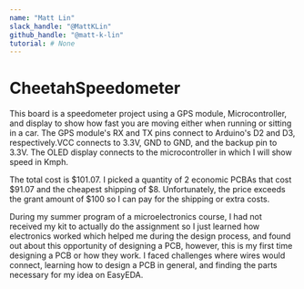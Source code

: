 ```yaml
---
name: "Matt Lin"
slack_handle: "@MattKLin"
github_handle: "@matt-k-lin"
tutorial: # None
---
```


# CheetahSpeedometer

<!-- Describe your board in 2-3 sentences. What are you making? What will it do? -->
This board is a speedometer project using a GPS module, Microcontroller, and display to show how fast you are moving either when running or sitting in a car. 
The GPS module's RX and TX pins connect to Arduino's D2 and D3, respectively.VCC connects to 3.3V, GND to GND, and the backup pin to 3.3V. 
The OLED display connects to the microcontroller in which I will show speed in Kmph.

<!-- How much is it going to cost? -->
The total cost is $101.07. I picked a quantity of 2 economic PCBAs that cost $91.07 and the cheapest shipping of $8. Unfortunately, the price exceeds the grant amount of $100 so I can pay for the shipping or extra costs.

<!-- Tell us a little bit about your design process. What were some challenges? What helped? ***Totally optional*** -->
During my summer program of a microelectronics course, I had not received my kit to actually do the assignment so I just learned how electronics worked which helped me during the design process, and found out 
about this opportunity of designing a PCB, however, this is my first time designing a PCB or how they work. I faced challenges where wires would connect, learning how to design a PCB in general, and 
finding the parts necessary for my idea on EasyEDA.
